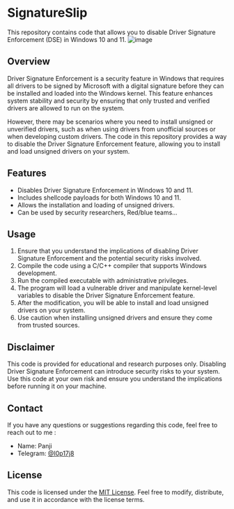 # SignatureSlip

This repository contains code that allows you to disable Driver Signature Enforcement (DSE) in Windows 10 and 11. 
![image](https://github.com/user-attachments/assets/c8717c93-a679-410b-a32c-b6992806eb46)

## Overview

Driver Signature Enforcement is a security feature in Windows that requires all drivers to be signed by Microsoft with a digital signature before they can be installed and loaded into the Windows kernel. This feature enhances system stability and security by ensuring that only trusted and verified drivers are allowed to run on the system.

However, there may be scenarios where you need to install unsigned or unverified drivers, such as when using drivers from unofficial sources or when developing custom drivers. The code in this repository provides a way to disable the Driver Signature Enforcement feature, allowing you to install and load unsigned drivers on your system.

## Features

- Disables Driver Signature Enforcement in Windows 10 and 11.
- Includes shellcode payloads for both Windows 10 and 11.
- Allows the installation and loading of unsigned drivers.
- Can be used by security researchers, Red/blue teams...

## Usage

1. Ensure that you understand the implications of disabling Driver Signature Enforcement and the potential security risks involved.
2. Compile the code using a C/C++ compiler that supports Windows development.
3. Run the compiled executable with administrative privileges.
4. The program will load a vulnerable driver and manipulate kernel-level variables to disable the Driver Signature Enforcement feature.
5. After the modification, you will be able to install and load unsigned drivers on your system.
6. Use caution when installing unsigned drivers and ensure they come from trusted sources.

## Disclaimer

This code is provided for educational and research purposes only. Disabling Driver Signature Enforcement can introduce security risks to your system. Use this code at your own risk and ensure you understand the implications before running it on your machine.

## Contact

If you have any questions or suggestions regarding this code, feel free to reach out to me :

- Name: Panji
- Telegram: [@I0p17j8](https://t.me/I0p17j8)

## License

This code is licensed under the [MIT License](https://opensource.org/licenses/MIT). Feel free to modify, distribute, and use it in accordance with the license terms.
